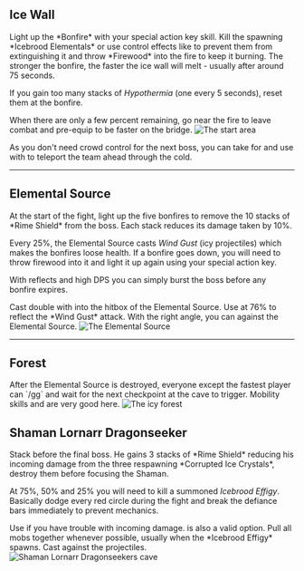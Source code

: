 ## Ice Wall <Item id="8883" text="false"/><Item id="24667" text="false"/>

<Grid>
<Column>
Light up the *Bonfire* with your special action key skill. Kill the spawning *Icebrood Elementals* or use control effects like <Control name="pull"/> to prevent them from extinguishing it and throw *Firewood* into the fire to keep it burning. The stronger the bonfire, the faster the ice wall will melt - usually after around 75 seconds.

If you gain too many stacks of *Hypothermia* (one every 5 seconds), reset them at the bonfire.

When there are only a few percent remaining, go near the fire to leave combat and pre-equip <Item id="49940"/> to be faster on the bridge.
</Column>
<Column width="6" compact>
    <Image src="fractals/snowblind/images/the_start_area.jpg" title="The start area" compact/>
</Column>
</Grid>

<Tips>
    <Tip specialization="chronomancer">As you don't need crowd control for the next boss, you can take <Skill id="10311"/> for <Boon name="quickness"/> and use <Skill id="10197"/> with <Skill id="10200"/> to teleport the team ahead through the cold.</Tip>
</Tips>

---
 
## <Boss/> Elemental Source <Item id="8885" text="false"/><Item id="24661" text="false"/>

<Grid>
<Column>
At the start of the fight, light up the five bonfires to remove the 10 stacks of *Rime Shield* from the boss. Each stack reduces its damage taken by 10%.

Every 25%, the Elemental Source casts *Wind Gust* (icy projectiles) which makes the bonfires loose health. If a bonfire goes down, you will need to throw firewood into it and light it up again using your special action key.

With reflects and high DPS you can simply burst the boss before any bonfire expires.
</Column>

<Column>
<Tips>
    <Tip specialization="chronomancer">Cast double <Skill id="10302"/> with <Skill id="29830"/> into the hitbox of the Elemental Source.</Tip>
    <Tip specialization="spellbreaker">Use <Skill id="45333"/> at 76% to reflect the *Wind Gust* attack.</Tip>
    <Tip specialization="elementalist">With the right angle, you can <Skill id="5697"/> against the Elemental Source.</Tip>
</Tips>
</Column>
</Grid>

<Image src="fractals/snowblind/images/the_elemental_source.jpg" title="The Elemental Source"/>

---

## Forest <Item id="8883" text="false"/><Item id="24667" text="false"/>

<Grid>
<Column>
After the Elemental Source is destroyed, everyone except the fastest player can `/gg` and wait for the next checkpoint at the cave to trigger. Mobility skills and <Item id="49940"/> are very good here.
</Column>
<Column width="5" compact>
    <Image src="fractals/snowblind/images/the_icy_forest.jpg" title="The icy forest" compact/>
</Column>
</Grid>

## <Boss red/> Shaman Lornarr Dragonseeker <Item id="8883" text="false"/><Item id="24667" text="false"/>

<Grid>
<Column>
Stack <Boon name="might"/> before the final boss. He gains 3 stacks of *Rime Shield* reducing his incoming damage from the three respawning *Corrupted Ice Crystals*, destroy them before focusing the Shaman.

At 75%, 50% and 25% you will need to kill a summoned *Icebrood Effigy*. Basically dodge every red circle during the fight and break the defiance bars immediately to prevent mechanics.
</Column>

<Column>
<Tips>
    <Tip specialization="chronomancer">Use <Skill id="29526"/> if you have trouble with incoming damage. <Skill id="10302"/> is also a valid option.    
        Pull all mobs together <Skill id="10363"/> whenever possible, usually when the *Icebrood Effigy* spawns.</Tip>
    <Tip specialization="druid">Cast <Skill id="31496"/> against the projectiles.</Tip>
</Tips>
</Column>
</Grid>

<Image src="fractals/snowblind/images/shaman_lornarr_dragonseeker.jpg" title="Shaman Lornarr Dragonseekers cave"/>
